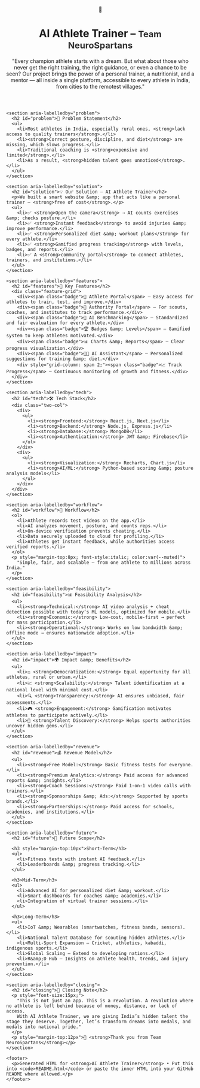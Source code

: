 
 

<body>
  <div class="container" role="main">
    <header>
      <div class="logo">🏅</div>
      <div>
        <h1>AI Athlete Trainer – <small style="opacity:.9">Team NeuroSpartans</small></h1>
        <p class="lead">
          "Every champion athlete starts with a dream. But what about those who never get the right training, the right guidance, or even a chance to be seen?
          Our project brings the power of a personal trainer, a nutritionist, and a mentor — all inside a single platform, accessible to every athlete in India, from cities to the remotest villages."
        </p>
      </div>
    </header>

    <section aria-labelledby="problem">
      <h2 id="problem">🚨 Problem Statement</h2>
      <ul>
        <li>Most athletes in India, especially rural ones, <strong>lack access to quality trainers</strong>.</li>
        <li><strong>Correct posture, discipline, and diet</strong> are missing, which slows progress.</li>
        <li>Traditional coaching is <strong>expensive and limited</strong>.</li>
        <li>As a result, <strong>hidden talent goes unnoticed</strong>.</li>
      </ul>
    </section>

    <section aria-labelledby="solution">
      <h2 id="solution">💡 Our Solution – AI Athlete Trainer</h2>
      <p>We built a smart website &amp; app that acts like a personal trainer — <strong>free of cost</strong>.</p>
      <ul>
        <li>✅ <strong>Open the camera</strong> → AI counts exercises &amp; checks posture.</li>
        <li>✅ <strong>Instant feedback</strong> to avoid injuries &amp; improve performance.</li>
        <li>✅ <strong>Personalized diet &amp; workout plans</strong> for every athlete.</li>
        <li>✅ <strong>Gamified progress tracking</strong> with levels, badges, and reports.</li>
        <li>✅ A <strong>community portal</strong> to connect athletes, trainers, and institutions.</li>
      </ul>
    </section>

    <section aria-labelledby="features">
      <h2 id="features">🔑 Key Features</h2>
      <div class="feature-grid">
        <div><span class="badge">🎯 Athlete Portal</span> – Easy access for athletes to train, test, and improve.</div>
        <div><span class="badge">🏅 Authority Portal</span> – For scouts, coaches, and institutes to track performance.</div>
        <div><span class="badge">🤖 AI Benchmarking</span> – Standardized and fair evaluation for every athlete.</div>
        <div><span class="badge">🏆 Badges &amp; Levels</span> – Gamified system to keep athletes motivated.</div>
        <div><span class="badge">📊 Charts &amp; Reports</span> – Clear progress visualization.</div>
        <div><span class="badge">🧑‍💻 AI Assistant</span> – Personalized suggestions for training &amp; diet.</div>
        <div style="grid-column: span 2;"><span class="badge">📈 Track Progress</span> – Continuous monitoring of growth and fitness.</div>
      </div>
    </section>

    <section aria-labelledby="tech">
      <h2 id="tech">🛠 Tech Stack</h2>
      <div class="two-col">
        <div>
          <ul>
            <li><strong>Frontend:</strong> React.js, Next.js</li>
            <li><strong>Backend:</strong> Node.js, Express.js</li>
            <li><strong>Database:</strong> MongoDB</li>
            <li><strong>Authentication:</strong> JWT &amp; Firebase</li>
          </ul>
        </div>
        <div>
          <ul>
            <li><strong>Visualization:</strong> Recharts, Chart.js</li>
            <li><strong>AI/ML:</strong> Python-based scoring &amp; posture analysis models</li>
          </ul>
        </div>
      </div>
    </section>

    <section aria-labelledby="workflow">
      <h2 id="workflow">🔄 Workflow</h2>
      <ol>
        <li>Athlete records test videos on the app.</li>
        <li>AI analyzes movement, posture, and counts reps.</li>
        <li>On-device verification prevents cheating.</li>
        <li>Data securely uploaded to cloud for profiling.</li>
        <li>Athletes get instant feedback, while authorities access verified reports.</li>
      </ol>
      <p style="margin-top:8px; font-style:italic; color:var(--muted)">
        "Simple, fair, and scalable – from one athlete to millions across India."
      </p>
    </section>

    <section aria-labelledby="feasibility">
      <h2 id="feasibility">📊 Feasibility Analysis</h2>
      <ul>
        <li><strong>Technical:</strong> AI video analysis + cheat detection possible with today’s ML models, optimized for mobile.</li>
        <li><strong>Economic:</strong> Low-cost, mobile-first → perfect for mass participation.</li>
        <li><strong>Operational:</strong> Works on low bandwidth &amp; offline mode → ensures nationwide adoption.</li>
      </ul>
    </section>

    <section aria-labelledby="impact">
      <h2 id="impact">🌍 Impact &amp; Benefits</h2>
      <ul>
        <li>⚖️ <strong>Democratization:</strong> Equal opportunity for all athletes, rural or urban.</li>
        <li>📈 <strong>Scalability:</strong> Talent identification at a national level with minimal cost.</li>
        <li>🔍 <strong>Transparency:</strong> AI ensures unbiased, fair assessments.</li>
        <li>🎮 <strong>Engagement:</strong> Gamification motivates athletes to participate actively.</li>
        <li>🏅 <strong>Talent Discovery:</strong> Helps sports authorities uncover hidden gems.</li>
      </ul>
    </section>

    <section aria-labelledby="revenue">
      <h2 id="revenue">💰 Revenue Model</h2>
      <ul>
        <li><strong>Free Model:</strong> Basic fitness tests for everyone.</li>
        <li><strong>Premium Analytics:</strong> Paid access for advanced reports &amp; insights.</li>
        <li><strong>Coach Sessions:</strong> Paid 1-on-1 video calls with trainers.</li>
        <li><strong>Sponsorships &amp; Ads:</strong> Supported by sports brands.</li>
        <li><strong>Partnerships:</strong> Paid access for schools, academies, and institutions.</li>
      </ul>
    </section>

    <section aria-labelledby="future">
      <h2 id="future">🚀 Future Scope</h2>

      <h3 style="margin-top:10px">Short-Term</h3>
      <ul>
        <li>Fitness tests with instant AI feedback.</li>
        <li>Leaderboards &amp; progress tracking.</li>
      </ul>

      <h3>Mid-Term</h3>
      <ul>
        <li>Advanced AI for personalized diet &amp; workout.</li>
        <li>Smart dashboards for coaches &amp; academies.</li>
        <li>Integration of virtual trainer sessions.</li>
      </ul>

      <h3>Long-Term</h3>
      <ul>
        <li>IoT &amp; Wearables (smartwatches, fitness bands, sensors).</li>
        <li>National Talent Database for scouting hidden athletes.</li>
        <li>Multi-Sport Expansion – Cricket, athletics, kabaddi, indigenous sports.</li>
        <li>Global Scaling – Extend to developing nations.</li>
        <li>R&amp;D Hub – Insights on athlete health, trends, and injury prevention.</li>
      </ul>
    </section>

    <section aria-labelledby="closing">
      <h2 id="closing">🎤 Closing Note</h2>
      <p style="font-size:15px;">
        "This is not just an app. This is a revolution. A revolution where no athlete is left behind because of money, distance, or lack of access.
        With AI Athlete Trainer, we are giving India’s hidden talent the stage they deserve. Together, let’s transform dreams into medals, and medals into national pride."
      </p>
      <p style="margin-top:12px">💙 <strong>Thank you from Team NeuroSpartans</strong></p>
    </section>

    <footer>
      <p>Generated HTML for <strong>AI Athlete Trainer</strong> • Put this into <code>README.html</code> or paste the inner HTML into your GitHub README where allowed.</p>
    </footer>
  </div>
</body>
</html>

